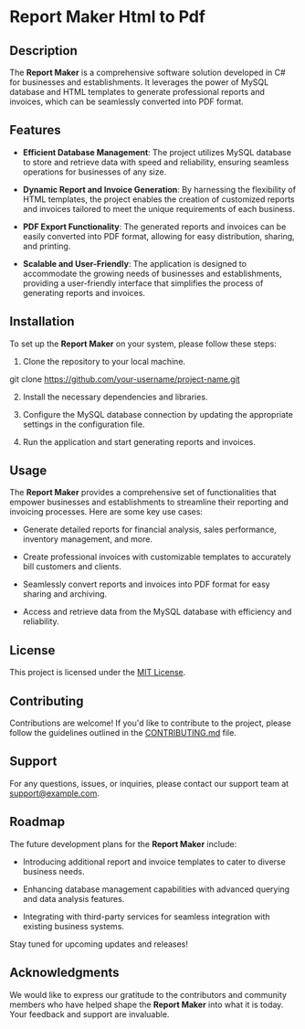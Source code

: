 # Report Maker Html to Pdf

## Description

The **Report Maker** is a comprehensive software solution developed in C# for businesses and establishments. It leverages the power of MySQL database and HTML templates to generate professional reports and invoices, which can be seamlessly converted into PDF format.

## Features

- **Efficient Database Management**: The project utilizes MySQL database to store and retrieve data with speed and reliability, ensuring seamless operations for businesses of any size.

- **Dynamic Report and Invoice Generation**: By harnessing the flexibility of HTML templates, the project enables the creation of customized reports and invoices tailored to meet the unique requirements of each business.

- **PDF Export Functionality**: The generated reports and invoices can be easily converted into PDF format, allowing for easy distribution, sharing, and printing.

- **Scalable and User-Friendly**: The application is designed to accommodate the growing needs of businesses and establishments, providing a user-friendly interface that simplifies the process of generating reports and invoices.

## Installation

To set up the **Report Maker** on your system, please follow these steps:

1. Clone the repository to your local machine.

git clone https://github.com/your-username/project-name.git


2. Install the necessary dependencies and libraries.

3. Configure the MySQL database connection by updating the appropriate settings in the configuration file.

4. Run the application and start generating reports and invoices.

## Usage

The **Report Maker** provides a comprehensive set of functionalities that empower businesses and establishments to streamline their reporting and invoicing processes. Here are some key use cases:

- Generate detailed reports for financial analysis, sales performance, inventory management, and more.

- Create professional invoices with customizable templates to accurately bill customers and clients.

- Seamlessly convert reports and invoices into PDF format for easy sharing and archiving.

- Access and retrieve data from the MySQL database with efficiency and reliability.

## License

This project is licensed under the [MIT License](LICENSE).

## Contributing

Contributions are welcome! If you'd like to contribute to the project, please follow the guidelines outlined in the [CONTRIBUTING.md](CONTRIBUTING.md) file.

## Support

For any questions, issues, or inquiries, please contact our support team at support@example.com.

## Roadmap

The future development plans for the **Report Maker** include:

- Introducing additional report and invoice templates to cater to diverse business needs.

- Enhancing database management capabilities with advanced querying and data analysis features.

- Integrating with third-party services for seamless integration with existing business systems.

Stay tuned for upcoming updates and releases!

## Acknowledgments

We would like to express our gratitude to the contributors and community members who have helped shape the **Report Maker** into what it is today. Your feedback and support are invaluable.
